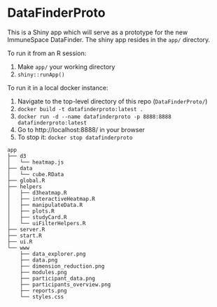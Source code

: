 # DataFinderProto

This is a Shiny app which will serve as a prototype for the new ImmuneSpace DataFinder. The shiny app resides in the `app/` directory. 

To run it from an R session:   
1. Make `app/` your working directory  
2. `shiny::runApp()`

To run it in a local docker instance:  
1. Navigate to the top-level directory of this repo (`DataFinderProto/`)  
2. `docker build -t datafinderproto:latest .`  
3. `docker run -d --name datafinderproto -p 8888:8888 datafinderproto:latest`  
4. Go to http://localhost:8888/ in your browser  
5. To stop it: `docker stop datafinderproto`  

```
app
├── d3
│   └── heatmap.js
├── data
│   └── cube.RData
├── global.R
├── helpers
│   ├── d3heatmap.R
│   ├── interactiveHeatmap.R
│   ├── manipulateData.R
│   ├── plots.R
│   ├── studyCard.R
│   └── uiFilterHelpers.R
├── server.R
├── start.R
├── ui.R
└── www
    ├── data_explorer.png
    ├── data.png
    ├── dimension_reduction.png
    ├── modules.png
    ├── participant_data.png
    ├── participants_overview.png
    ├── reports.png
    └── styles.css
```